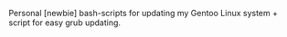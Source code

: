 Personal [newbie] bash-scripts for updating my Gentoo Linux system + script for easy grub updating.
